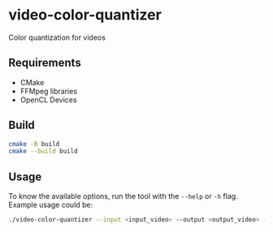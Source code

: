 # video-color-quantizer
Color quantization for videos

## Requirements
- CMake
- FFMpeg libraries
- OpenCL Devices

## Build
```bash
cmake -B build
cmake --build build
```

## Usage
To know the available options, run the tool with the `--help` or `-h` flag. Example usage could be:
```bash
./video-color-quantizer --input <input_video> --output <output_video> --levels <levels_of_quantization>
```